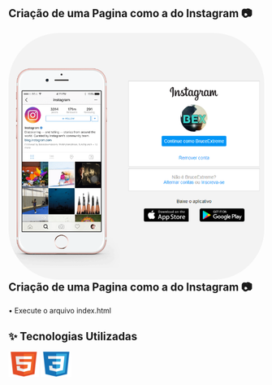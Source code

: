 
## Criação de uma Pagina como a do Instagram 📷


<img align="right"  alt="META"  style="border-radius:100px;" src="Instagram.png" /> 


## Criação de uma Pagina como a do Instagram 📷

<p> • Execute o arquivo index.html </p>


## ✨ Tecnologias Utilizadas
<div style="display: inline_block">
  <img align="center" alt="Allan-HTML" height="50" width="60" src="https://raw.githubusercontent.com/devicons/devicon/master/icons/html5/html5-original.svg">
  <img align="center" alt="Allan-CSS" height="50" width="60" src="https://raw.githubusercontent.com/devicons/devicon/master/icons/css3/css3-original.svg">

